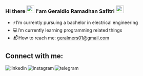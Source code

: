 ### Hi there <img src="https://media.giphy.com/media/hvRJCLFzcasrR4ia7z/giphy.gif" width="24px"> I'am Geraldio Ramadhan Safitri <img src="https://media.giphy.com/media/hvRJCLFzcasrR4ia7z/giphy.gif" width="24px">

- ⚡I’m currently pursuing a bachelor in electrical engineering   
- :computer:I’m currently learning programming related things
- :mailbox_with_mail:How to reach me: geralmers01@gmail.com

## Connect with me:

[<img align="left" alt="linkedin" src="https://img.shields.io/badge/LinkedIn-0e76a8?style=flat&logo=linkedin&labelColor=blue" />][LinkedIn]
[<img align="left" alt="instagram" src="https://img.shields.io/badge/Instagram-e4405f?style=flat&logo=Instagram&logoColor=white" />][Instagram]
[<img align="left" alt="telegram" src="https://img.shields.io/badge/Telegram-0088cc?style=flat&logo=Telegram&logoColor=white" />][Telegram]

[LinkedIn]: https://www.linkedin.com/in/geraldiors
[Instagram]: https://www.instagram.com/geraldio_rs
[Telegram]: https://t.me/geraldio_rs

